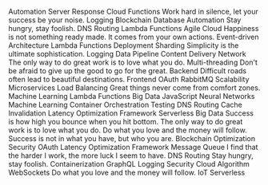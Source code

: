 Automation Server Response Cloud Functions Work hard in silence, let your success be your noise. Logging Blockchain Database
Automation Stay hungry, stay foolish. DNS Routing Lambda Functions Agile Cloud
Happiness is not something ready made. It comes from your own actions. Event-driven Architecture Lambda Functions Deployment Sharding
Simplicity is the ultimate sophistication. Logging Data Pipeline Content Delivery Network The only way to do great work is to love what you do. Multi-threading Don't be afraid to give up the good to go for the great. Backend
Difficult roads often lead to beautiful destinations. Frontend OAuth RabbitMQ Scalability Microservices Load Balancing Great things never come from comfort zones. Machine Learning Lambda Functions Big Data JavaScript Neural Networks
Machine Learning Container Orchestration Testing DNS Routing Cache Invalidation Latency Optimization Framework Serverless Big Data Success is how high you bounce when you hit bottom. The only way to do great work is to love what you do. Do what you love and the money will follow. Success is not in what you have, but who you are. Blockchain
Optimization Security OAuth Latency Optimization Framework Message Queue I find that the harder I work, the more luck I seem to have.
DNS Routing Stay hungry, stay foolish. Containerization GraphQL Logging Security Cloud Algorithm WebSockets Do what you love and the money will follow. IoT Serverless
